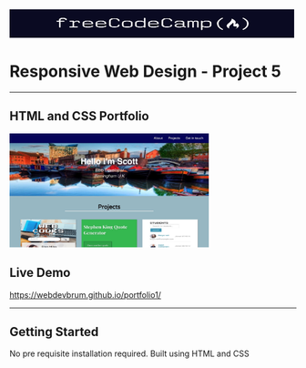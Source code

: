 <img src='readme-images/logo.jpeg' width='500' height='50' alt=' logo'/>

# Responsive Web Design - Project 5

---

## HTML and CSS Portfolio

<img src='readme-images/front.jpeg' width='350' height='200' alt='project preview'/>

## Live Demo

https://webdevbrum.github.io/portfolio1/

---

## Getting Started

No pre requisite installation required. Built using HTML and CSS